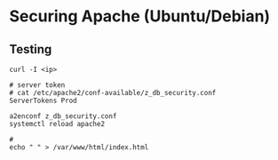 # Securing Apache (Ubuntu/Debian) 

## Testing 

```
curl -I <ip>

# server token 
# cat /etc/apache2/conf-available/z_db_security.conf 
ServerTokens Prod 

a2enconf z_db_security.conf
systemctl reload apache2 

# 
echo " " > /var/www/html/index.html 
